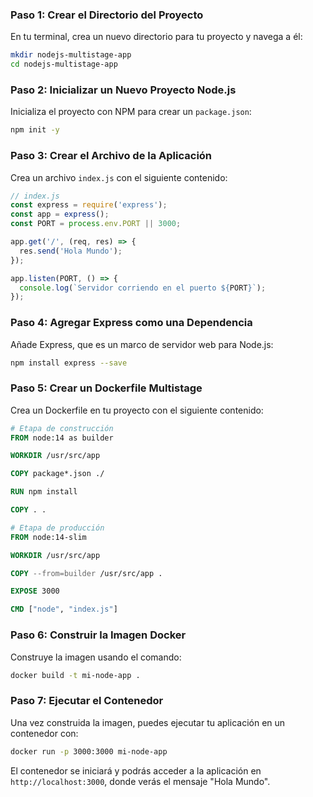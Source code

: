 ### Paso 1: Crear el Directorio del Proyecto
En tu terminal, crea un nuevo directorio para tu proyecto y navega a él:

```sh
mkdir nodejs-multistage-app
cd nodejs-multistage-app
```

### Paso 2: Inicializar un Nuevo Proyecto Node.js
Inicializa el proyecto con NPM para crear un `package.json`:

```sh
npm init -y
```

### Paso 3: Crear el Archivo de la Aplicación
Crea un archivo `index.js` con el siguiente contenido:

```javascript
// index.js
const express = require('express');
const app = express();
const PORT = process.env.PORT || 3000;

app.get('/', (req, res) => {
  res.send('Hola Mundo');
});

app.listen(PORT, () => {
  console.log(`Servidor corriendo en el puerto ${PORT}`);
});
```


### Paso 4: Agregar Express como una Dependencia
Añade Express, que es un marco de servidor web para Node.js:

```sh
npm install express --save
```

### Paso 5: Crear un Dockerfile Multistage
Crea un Dockerfile en tu proyecto con el siguiente contenido:

```Dockerfile
# Etapa de construcción
FROM node:14 as builder

WORKDIR /usr/src/app

COPY package*.json ./

RUN npm install

COPY . .

# Etapa de producción
FROM node:14-slim

WORKDIR /usr/src/app

COPY --from=builder /usr/src/app .

EXPOSE 3000

CMD ["node", "index.js"]
```


### Paso 6: Construir la Imagen Docker
Construye la imagen usando el comando:

```sh
docker build -t mi-node-app .
```

### Paso 7: Ejecutar el Contenedor
Una vez construida la imagen, puedes ejecutar tu aplicación en un contenedor con:

```sh
docker run -p 3000:3000 mi-node-app
```

El contenedor se iniciará y podrás acceder a la aplicación en `http://localhost:3000`, donde verás el mensaje "Hola Mundo".
